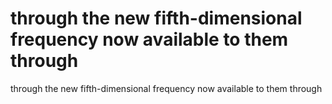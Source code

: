 # through the new fifth-dimensional frequency now available to them through

through the new fifth-dimensional frequency now available to them through